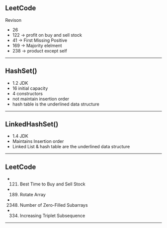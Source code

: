 ## LeetCode

Revison

- 26
- 122 -> profit on buy and sell stock
- 41 -> First Missing Positive
- 169 -> Majority elelment
- 238 -> product except self

---

## HashSet()

- 1.2 JDK
- 16 initial capacity
- 4 constructors
- not maintain insertion order
- hash table is the underlined data structure

---

## LinkedHashSet()

- 1.4 JDK
- Maintains Insertion order
- Linked List & hash table are the underlined data structure

---

## LeetCode

- 121. Best Time to Buy and Sell Stock
- 189. Rotate Array
- 2348. Number of Zero-Filled Subarrays
- 334. Increasing Triplet Subsequence

---
